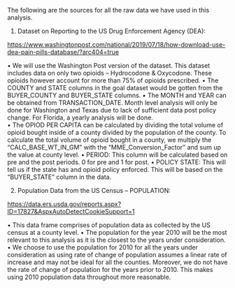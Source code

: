 The following are the sources for all the raw data we have used in this analysis. 

1.	Dataset on Reporting to the US Drug Enforcement Agency (DEA):

https://www.washingtonpost.com/national/2019/07/18/how-download-use-dea-pain-pills-database/?arc404=true

•	We will use the Washington Post version of the dataset. This dataset includes data on only two opioids – Hydrocodone & Oxycodone. These opioids however account for more than 75% of opioids prescribed. 
•	The COUNTY and STATE columns in the goal dataset would be gotten from the BUYER_COUNTY and BUYER_STATE columns. 
•	The MONTH and YEAR can be obtained from TRANSACTION_DATE. Month level analysis will only be done for Washington and Texas due to lack of sufficient data post policy change. For Florida, a yearly analysis will be done.  
•	The OPIOD PER CAPITA can be calculated by dividing the total volume of opioid bought inside of a county divided by the population of the county. To calculate the total volume of opioid bought in a county, we multiply the “CALC_BASE_WT_IN_GM” with the “MME_Conversion_Factor” and sum up the value at county level.
•	PERIOD: This column will be calculated based on pre and the post periods. 0 for pre and 1 for post. 
•	POLICY STATE: This will tell us if the state has and opioid policy enforced. This will be based on the “BUYER_STATE” column in the data. 

2.	Population Data from the US Census – POPULATION:

https://data.ers.usda.gov/reports.aspx?ID=17827&AspxAutoDetectCookieSupport=1

•	This data frame comprises of population data as collected by the US census at a county level. 
•	The population for the year 2010 will be the most relevant to this analysis as it is the closest to the years under consideration. 
•	We choose to use the population for 2010 for all the years under consideration as using rate of change of population assumes a linear rate of increase and may not be ideal for all the counties. Moreover, we do not have the rate of change of population for the years prior to 2010. This makes using 2010 population data throughout more reasonable. 
